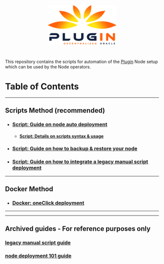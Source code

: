 <br/>
<p align="center">
<a href="https://goplugin.co" target="_blank">
<img src="https://github.com/GoPlugin/Plugin/blob/main/docs/plugin.png" width="225" alt="Plugin logo">
</a>
</p>
<br/>

This repository contains the scripts for automation of the [Plugin](https://goplugin.co/) Node setup which can be used by the Node operators.


# Table of Contents
---
## Scripts Method (recommended)
  - ### [Script: Guide on node auto deployment](docs/node_autosetup.md)
    - #### [Script: Details on scripts syntax & usage](docs/node_scripts_details.md)

  - ### [Script: Guide on how to backup & restore your node](docs/node_backup_restore.md)
  - ### [Script: Guide on how to integrate a legacy manual script deployment](docs/manual-script_integrate_bkup.md)


---
## Docker Method
  - ### [Docker: oneClick deployment](oneClickDeploy/README.md)


---
---
## Archived guides - For reference purposes only
### [legacy manual script guide](docs/manual-script-deployment.md)
### [node deployment 101 guide](docs/node_setup_101.md)